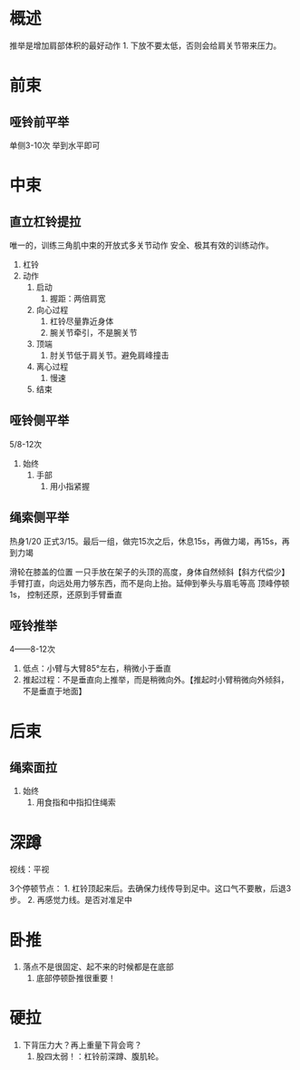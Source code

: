 # 概述
推举是增加肩部体积的最好动作
	1. 下放不要太低，否则会给肩关节带来压力。
# 前束
## 哑铃前平举
单侧3-10次
举到水平即可

# 中束
## 直立杠铃提拉
唯一的，训练三角肌中束的开放式多关节动作
安全、极其有效的训练动作。
1. 杠铃
2. 动作
	1. 启动
		1. 握距：两倍肩宽
	2. 向心过程
		1. 杠铃尽量靠近身体
		2. 腕关节牵引，不是腕关节
	3. 顶端
		1. 肘关节低于肩关节。避免肩峰撞击
	4. 离心过程
		1. 慢速
	5. 结束

## 哑铃侧平举
5/8-12次
1. 始终
	1. 手部
		1. 用小指紧握
## 绳索侧平举
热身1/20
正式3/15。最后一组，做完15次之后，休息15s，再做力竭，再15s，再到力竭

滑轮在膝盖的位置
一只手放在架子的头顶的高度，身体自然倾斜【斜方代偿少】
手臂打直，向远处用力够东西，而不是向上抬。延伸到拳头与眉毛等高
顶峰停顿1s，
控制还原，还原到手臂垂直
## 哑铃推举
4——8-12次
1. 低点：小臂与大臂85°左右，稍微小于垂直
2. 推起过程：不是垂直向上推举，而是稍微向外。【推起时小臂稍微向外倾斜，不是垂直于地面】
# 后束
## 绳索面拉
1. 始终
	1. 用食指和中指扣住绳索



# 深蹲
视线：平视

3个停顿节点：
	1. 杠铃顶起来后。去确保力线传导到足中。这口气不要散，后退3步。
	2. 再感觉力线。是否对准足中

# 卧推
1. 落点不是很固定、起不来的时候都是在底部
	1. 底部停顿卧推很重要！

# 硬拉
1. 下背压力大？再上重量下背会弯？
	1. 股四太弱！：杠铃前深蹲、腹肌轮。

